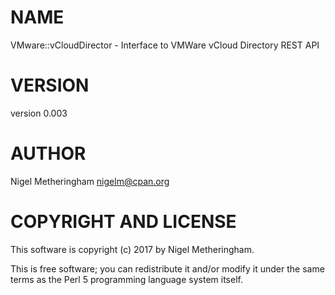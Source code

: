 # NAME

VMware::vCloudDirector - Interface to VMWare vCloud Directory REST API

# VERSION

version 0.003

# AUTHOR

Nigel Metheringham <nigelm@cpan.org>

# COPYRIGHT AND LICENSE

This software is copyright (c) 2017 by Nigel Metheringham.

This is free software; you can redistribute it and/or modify it under
the same terms as the Perl 5 programming language system itself.
